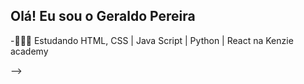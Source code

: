 ## Olá! Eu sou o Geraldo Pereira


-👨🏾‍🎓 Estudando HTML, CSS | Java Script | Python | React na Kenzie academy

-->

